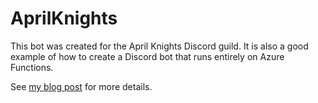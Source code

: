 # AprilKnights
This bot was created for the April Knights Discord guild. It is also a good example of how to create a Discord bot that runs entirely on Azure Functions.

See [my blog post](https://blog.dcrich.net/post/2022/building-a-discord-bot-in-powershell-and-azure-functions/) for more details.
